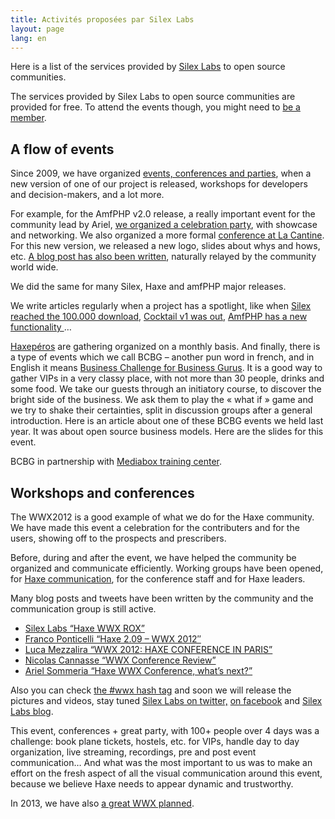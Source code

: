 ```yaml
---
title: Activités proposées par Silex Labs
layout: page
lang: en
---
```

Here is a list of the services provided by [Silex Labs](https://www.silexlabs.org/silexlabs/ "Silex Labs non profit organization") to open source communities.

The services provided by Silex Labs to open source communities are provided for free. To attend the events though, you might need to</span> [be a member]( https://www.silexlabs.org/silexlabs/join/  "Join Silex Labs").

## A flow of events

Since 2009, we have organized [events, conferences and parties](https://www.silexlabs.org/category/the-blog/blog-silex-labs/sl-events/ "Silex Labs events"), when a new version of one of our project is released, workshops for developers and decision-makers, and a lot more.

For example, for the AmfPHP v2.0 release, a really important event for the community lead by Ariel, [we organized a celebration party](http://community.silexlabs.org/sl-party/ "Soirée tec tec tec by Silex Labs for amfPHP"), with showcase and networking. We also organized a more formal [conference at La Cantine](http://siliconsentier.org/amhphp-reloaded-la-cantine-le-18-mai/). For this new version, we released a new logo, slides about whys and hows, etc. [A blog post has also been written](https://www.silexlabs.org/2389/the-blog/blog-amfphp/amfphp-2-alpha1/), naturally relayed by the community world wide.

We did the same for many Silex, Haxe and amfPHP major releases.

We write articles regularly when a project has a spotlight, like when [Silex reached the 100.000 download](https://www.silexlabs.org/135295/the-blog/new-record-for-silex/), [Cocktail v1 was out](https://www.silexlabs.org/130892/the-blog/cocktail-v1-0-sunrise-progress-report/), [AmfPHP has a new functionality ](https://www.silexlabs.org/132935/the-blog/amfphp-2-1-generator-is-out/)…

[Haxepéros](https://www.silexlabs.org/137940/the-blog/lets-haxe-a-beer-together/) are gathering organized on a monthly basis. And finally, there is a type of events which we call BCBG – another pun word in french, and in English it means [Business Challenge for Business Gurus](http://www.paperblog.fr/4505262/soiree-silex-chez-mediabox/). It is a good way to gather VIPs in a very classy place, with not more than 30 people, drinks and some food. We take our guests through an initiatory course, to discover the bright side of the business. We ask them to play the « what if » game and we try to shake their certainties, split in discussion groups after a general introduction. Here is an article about one of these BCBG events we held last year. It was about open source business models. Here are the slides for this event.

BCBG in partnership with [Mediabox training center](http://www.mediabox.fr/).

## Workshops and conferences

The WWX2012 is a good example of what we do for the Haxe community. We have made this event a celebration for the contributers and for the users, showing off to the prospects and prescribers.

Before, during and after the event, we have helped the community be organized and communicate efficiently.  Working groups have been opened, for [Haxe communication](https://www.silexlabs.org/groups/labs/haxe-community-meetings/hierarchy/), for the conference staff and for Haxe leaders.

Many blog posts and tweets have been written by the community and the communication group is still active.

*   [Silex Labs “Haxe WWX ROX”](https://www.silexlabs.org/132104/the-blog/haxe-wwx-rox/ "Haxe conference WWX")
*   [Franco Ponticelli “Haxe 2.09 – WWX 2012″](http://www.weblob.net/2012/haxe-2-09-wwx-2012/)
*   [Luca Mezzalira “WWX 2012: HAXE CONFERENCE IN PARIS”](http://lucamezzalira.com/2012/04/16/wwx-2012-haxe-conference-in-paris/)
*   [Nicolas Cannasse “WWX Conference Review”](http://ncannasse.fr/blog/wwx_review)
*   [Ariel Sommeria “Haxe WWX Conference, what’s next?”](http://arielsommeria.com/blog/2012/04/17/haxe-wwx-conference-whats-next/)

Also you can check [the #wwx hash tag](https://twitter.com/#!/search/%23WWX) and soon we will release the pictures and videos, stay tuned [Silex Labs on twitter,](https://twitter.com/silexlabs "Silex Labs on twitter") [on facebook](http://www.facebook.com/groups/143614919006712/ "Silex Labs on facebook") and [Silex Labs blog](https://www.silexlabs.org/category/the-blog/blog-silex-labs/ "Silex Labs blog").

This event,  conferences + great party, with 100+ people over 4 days was a challenge: book plane tickets, hostels, etc. for VIPs, handle day to day organization, live streaming, recordings, pre and post event communication… And what was the most important to us was to make an effort on the fresh aspect of all the visual communication around this event, because we believe Haxe needs to appear dynamic and trustworthy.

In 2013, we have also [a great WWX planned](https://www.silexlabs.org/137756/the-blog/blog-silex-labs/worldwide-haxe-conference-2013-announcement/).
